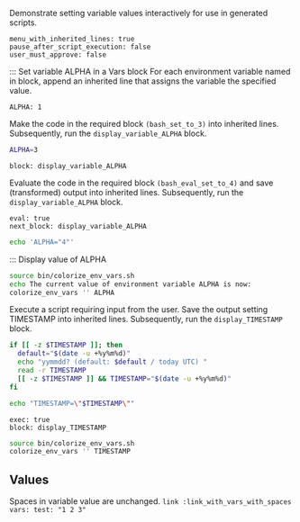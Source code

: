Demonstrate setting variable values interactively for use in generated scripts.

```opts :(document_opts)
menu_with_inherited_lines: true
pause_after_script_execution: false
user_must_approve: false
```

::: Set variable ALPHA in a Vars block
For each environment variable named in block,
 append an inherited line that assigns the variable the specified value.
```vars :[set_ALPHA_to_1_via_vars_block]
ALPHA: 1
```

Make the code in the required block `(bash_set_to_3)` into inherited lines.
Subsequently, run the `display_variable_ALPHA` block.
```bash :(bash_set_to_3)
ALPHA=3
```
```link :[set_ALPHA_to_3_via_required_block_and_display] +(bash_set_to_3)
block: display_variable_ALPHA
```

Evaluate the code in the required block `(bash_eval_set_to_4)` and
 save (transformed) output into inherited lines.
Subsequently, run the `display_variable_ALPHA` block.
```link :[set_ALPHA_to_4_via_evaluated_required_block_and_display] +(bash_eval_set_to_4)
eval: true
next_block: display_variable_ALPHA
```
```bash :(bash_eval_set_to_4)
echo 'ALPHA="4"'
```

::: Display value of ALPHA
```bash :display_variable_ALPHA
source bin/colorize_env_vars.sh
echo The current value of environment variable ALPHA is now:
colorize_env_vars '' ALPHA
```

Execute a script requiring input from the user.
Save the output setting TIMESTAMP into inherited lines.
Subsequently, run the `display_TIMESTAMP` block.
```bash :(input_timestamp)
if [[ -z $TIMESTAMP ]]; then
  default="$(date -u +%y%m%d)"
  echo "yymmdd? (default: $default / today UTC) "
  read -r TIMESTAMP
  [[ -z $TIMESTAMP ]] && TIMESTAMP="$(date -u +%y%m%d)"
fi
```
```bash :(inherit_timestamp)
echo "TIMESTAMP=\"$TIMESTAMP\""
```
```link :set_timestamp +(input_timestamp) +(inherit_timestamp)
exec: true
block: display_TIMESTAMP
```
```bash :display_TIMESTAMP
source bin/colorize_env_vars.sh
colorize_env_vars '' TIMESTAMP
```

## Values
Spaces in variable value are unchanged.
    ```link :link_with_vars_with_spaces
    vars:
      test: "1 2 3"
    ```
